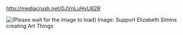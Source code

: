 http://mediacrush.net/0JVnLuHyU62R

![(Please wait for the image to load) Image: Support Elizabeth Simins creating Art Things](http://mediacrush.net/0JVnLuHyU62R.png)